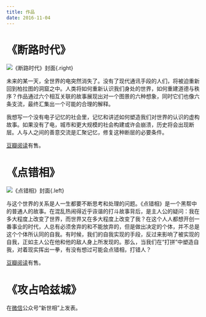 ```yaml
---
title: 作品
date: 2016-11-04
---
```


# 《断路时代》

![《断路时代》封面](/images/2091227.jpg){.right}

未来的某一天，全世界的电突然消失了。没有了现代通讯手段的人们，将被迫重新回到柏拉图的洞窟之中。人类将如何重新认识我们身处的世界，如何重建道德与秩序？作品通过六个相互关联的故事展现出对一个图景的六种想象，同时它们也像六条支流，最终汇集出一个可能的合理的解释。

我想写一个没有电子记忆的社会里，记忆和讲述如何塑造我们对世界的认识的虚构故事。如果没有了电，城市和更大规模的社会构建或许会崩溃，历史将会出现断层。人与人之间的善意交流是汇聚记忆，修复这种断层的必要条件。

[豆瓣阅读](https://read.douban.com/ebook/2091227/)有售。

# 《点错相》

![《点错相》封面](/images/7399236.jpg){.left}

与这个世界的关系是人一生都要不断思考和处理的问题。《点错相》是一个黑帮中的普通人的故事。在混乱热闹得近乎诙谐的打斗故事背后，是主人公的疑问：我在多大程度上改变了世界，而世界又在多大程度上改变了我？在这个人人都想开创一番事业的时代，人总有必须舍弃的和不能放弃的，但是做出决定的个体，并不总是这个个体所认同的自我。有时候，我们的自我实现的手段，反过来影响了被实现的自我，正如主人公在他和他的敌人身上所发现的。那么，当我们在“打拼”中塑造自我，对着现实挥出一拳，有没有想过可能会点错相，打错人？

[豆瓣阅读](https://read.douban.com/ebook/7399236/)有售。

# 《攻占哈兹城》

在[微信](http://www.weixinduba.com/n/249260)公众号“新世相”上发表。
